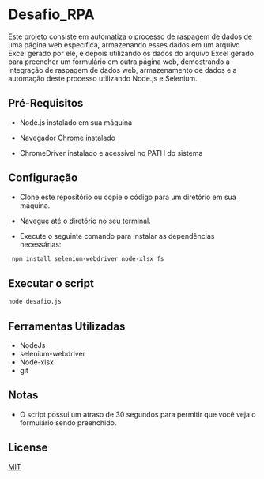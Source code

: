 # Desafio_RPA

Este projeto consiste em automatiza o processo de raspagem de dados de uma página web específica, armazenando esses dados em um arquivo Excel gerado por ele, e depois utilizando os dados do arquivo Excel gerado para preencher um formulário em outra página web, demostrando a integração de raspagem de dados web, armazenamento de dados e a automação deste processo utilizando Node.js e Selenium.


## Pré-Requisitos

- Node.js instalado em sua máquina

- Navegador Chrome instalado

- ChromeDriver instalado e acessível no PATH do sistema

## Configuração

- Clone este repositório ou copie o código para um diretório em sua máquina.

- Navegue até o diretório no seu terminal.

- Execute o seguinte comando para instalar as dependências necessárias:
```bash
 npm install selenium-webdriver node-xlsx fs
```


## Executar o script
```bash
node desafio.js
```
## Ferramentas Utilizadas
- NodeJs
- selenium-webdriver
- Node-xlsx
- git
## Notas

- O script possui um atraso de 30 segundos para permitir que você veja o formulário sendo preenchido.


## License

[MIT](https://choosealicense.com/licenses/mit/)
